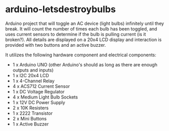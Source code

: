 # arduino-letsdestroybulbs
Arduino project that will toggle an AC device (light bulbs) infinitely until they break.  It will count the number of times each bulb has been toggled, and uses current sensors to determine if the bulb is pulling current (is it broken?).  All details are displayed on a 20x4 LCD display and interaction is provided with two buttons and an active buzzer. 

It utilizes the following hardware component and electrical components:

* 1 x Arduino UNO (other Arduino's should as long as there are enough outputs and inputs)
* 1 x I2C 20x4 LCD
* 1 x 4-Channel Relay
* 4 x ACS712 Current Sensor
* 1 x DC Voltage Regulator
* 4 x Medium Light Bulb Sockets
* 1 x 12V DC Power Supply
* 2 x 10K Resisters
* 1 x 2222 Transistor
* 2 x Mini Buttons
* 1 x Active Buzzer

